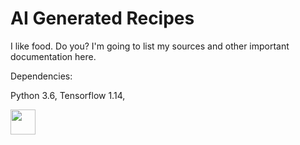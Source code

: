 # AI Generated Recipes

I like food. Do you?
I'm going to list my sources and other important documentation here.

Dependencies:

Python 3.6, 
Tensorflow 1.14,

<img src="https://imgflip.com/gif/2x8bzx" width="40" height="40" />
